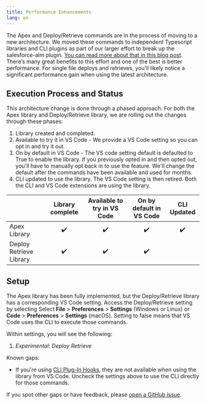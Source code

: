 ```yaml
---
title: Performance Enhancements
lang: en
---
```


The Apex and Deploy/Retrieve commands are in the process of moving to a new architecture. We moved these commands to independent Typescript libraries and CLI plugins as part of our larger effort to break up the salesforce-alm plugin. [You can read more about that in this blog post](https://developer.salesforce.com/blogs/2021/02/open-sourcing-salesforce-cli-update-feb-2021.html). There’s many great benefits to this effort and one of the best is better performance. For single file deploys and retrieves, you'll likely notice a significant performance gain when using the latest architecture.

## Execution Process and Status

This architecture change is done through a phased approach. For both the Apex library and Deploy/Retrieve library, we are rolling out the changes through these phases:

1. Library created and completed.
2. Available to try it in VS Code - We provide a VS Code setting so you can opt in and try it out.
3. On by default in VS Code - The VS code setting default is defaulted to True to enable the library. If you previously opted in and then opted out, you'll have to manually opt back in to use the feature. We'll change the default after the commands have been available and used for months.
4. CLI updated to use the library. The VS Code setting is then retired. Both the CLI and VS Code extensions are using the library.

|                         | Library complete | Available to try in VS Code | On by default in VS Code | CLI Updated |
| ----------------------- | :--------------: | :-------------------------: | :----------------------: | :---------: |
| Apex Library            |        ✔️        |             ✔️              |            ✔️            |     ✔️      |
| Deploy Retrieve Library |        ✔️        |             ✔️              |            ✔️            |             |

## Setup

The Apex library has been fully implemented, but the Deploy/Retrieve library has a corresponding VS Code setting. Access the Deploy/Retrieve setting by selecting Select **File** > **Preferences** > **Settings** (Windows or Linux) or **Code** > **Preferences** > **Settings** (macOS). Setting to false means that VS Code uses the CLI to execute those commands.

Within settings, you will see the following:

1. _Experimental: Deploy Retrieve_

Known gaps:

- If you're using [CLI Plug-In Hooks](https://developer.salesforce.com/docs/atlas.en-us.sfdx_cli_plugins.meta/sfdx_cli_plugins/cli_plugins_customize_hooks.htm), they are not available when using the library from VS Code. Uncheck the settings above to use the CLI directly for those commands.

If you spot other gaps or have feedback, please [open a GitHub issue](https://github.com/forcedotcom/salesforcedx-vscode/issues/new/choose).
